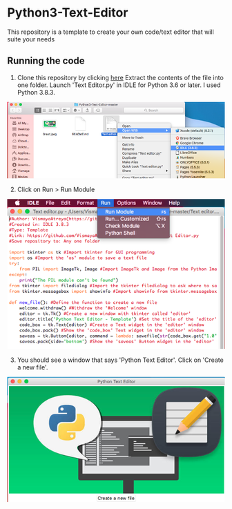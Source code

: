 # Python3-Text-Editor
This repository is a template to create your own code/text editor that will suite your needs

## Running the code

1. Clone this repository by clicking [here](https://github.com/VismayaAtreya/Python3-Text-Editor/archive/master.zip) Extract the contents of the file into one folder. Launch 'Text Editor.py' in IDLE for Python 3.6 or later. I used Python 3.8.3.

![image](https://github.com/VismayaAtreya/Python3-Text-Editor/blob/master/User%20Guide%20Images/IMG%201.png)

2. Click on Run > Run Module

![image](https://github.com/VismayaAtreya/Python3-Text-Editor/blob/master/User%20Guide%20Images/IMG%202.png)

3. You should see a window that says 'Python Text Editor'.  Click on 'Create a new file'.

![image](https://github.com/VismayaAtreya/Python3-Text-Editor/blob/master/User%20Guide%20Images/IMG%203.png)
